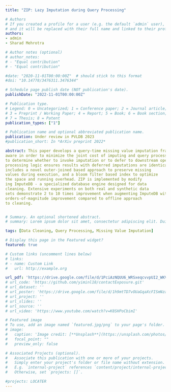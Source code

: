 ```yaml
---
title: "ZIP: Lazy Imputation during Query Processing"

# Authors
# If you created a profile for a user (e.g. the default `admin` user), write the username (folder name) here 
# and it will be replaced with their full name and linked to their profile.
authors:
- admin
- Sharad Mehrotra

# Author notes (optional)
# author_notes:
# - "Equal contribution"
# - "Equal contribution"

#date: "2020-11-01T00:00:00Z"  # should stick to this format
#doi: "10.14778/3476311.3476344"

# Schedule page publish date (NOT publication's date).
publishDate: "2022-11-01T00:00:00Z"

# Publication type.
# Legend: 0 = Uncategorized; 1 = Conference paper; 2 = Journal article;
# 3 = Preprint / Working Paper; 4 = Report; 5 = Book; 6 = Book section;
# 7 = Thesis; 8 = Patent
publication_types: ["1"]

# Publication name and optional abbreviated publication name.
publication: Under review in PVLDB 2023
#publication_short: In *ArXiv preprint 2022*

abstract: This paper develops a query-time missing value imputation framework, entitled ZIP, that modifies relational operators to be imputation-
aware in order to minimize the joint cost of imputing and query processing. The modified operators use a cost-based decision function
to determine whether to invoke imputation or to defer to downstream operators to resolve missing values. The modified query
processing logic ensures results with deferred imputations are identical to those produced if all missing values were imputed first. ZIP
includes a novel outer-joined based approach to preserve missing
values during execution, and a bloom filter based index to optimize
the space and running overhead. ZIP is implemented by modify
ing ImputeDB - a specialized database engine designed for data
cleaning. Extensive experiments on both real and synthetic data
sets demonstrate 2 to 10 times improvement when augmenting ImputeDB with ZIP-based deferred imputation. It also shows several
orders-of-magnitude improvement compared to offline approach
to cleaning.


# Summary. An optional shortened abstract.
# summary: Lorem ipsum dolor sit amet, consectetur adipiscing elit. Duis posuere tellus ac convallis placerat. Proin tincidunt magna sed ex sollicitudin condimentum.

tags: [Data Cleaning, Query Processing, Missing Value Imputation]

# Display this page in the Featured widget?
featured: true

# Custom links (uncomment lines below)
# links:
# - name: Custom Link
#   url: http://example.org

url_pdf: 'https://drive.google.com/file/d/1PciAzNQUU6_WRSxeqcvvpUI2_WKVVDk6/view'
# url_code: 'https://github.com/yiminl18/contactExposure.git'
# url_dataset: ''
# url_poster: 'https://drive.google.com/file/d/1h9mtTD7vOUaGqaXcFISmNzapGBcmAgAO/view'
# url_project: ''
# url_slides: ''
# url_source: ''
# url_video: 'https://www.youtube.com/watch?v=K8SHPoCbimI'

# Featured image
# To use, add an image named `featured.jpg/png` to your page's folder. 
# image:
#   caption: 'Image credit: [**Unsplash**](https://unsplash.com/photos/pLCdAaMFLTE)'
#   focal_point: ""
#   preview_only: false

# Associated Projects (optional).
#   Associate this publication with one or more of your projects.
#   Simply enter your project's folder or file name without extension.
#   E.g. `internal-project` references `content/project/internal-project/index.md`.
#   Otherwise, set `projects: []`.

#projects: LOCATER
---
```


